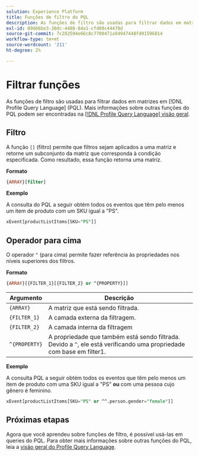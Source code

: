 ```yaml
---
solution: Experience Platform
title: Funções de filtro do PQL
description: As funções de filtro são usadas para filtrar dados em matrizes no Profile Query Language (PQL).
exl-id: 09d66be3-30dc-4488-84a1-cfd09c44470d
source-git-commit: 7c282594e66c8c7700471a94947448fd91596814
workflow-type: tm+mt
source-wordcount: '211'
ht-degree: 2%

---
```


# Filtrar funções

As funções de filtro são usadas para filtrar dados em matrizes em [!DNL Profile Query Language] (PQL). Mais informações sobre outras funções do PQL podem ser encontradas na [[!DNL Profile Query Language] visão geral](./overview.md).

## Filtro

A função `[]` (filtro) permite que filtros sejam aplicados a uma matriz e retorne um subconjunto da matriz que corresponda à condição especificada. Como resultado, essa função retorna uma matriz.

**Formato**

```sql
{ARRAY}[filter]
```

**Exemplo**

A consulta do PQL a seguir obtém todos os eventos que têm pelo menos um item de produto com um SKU igual a &quot;PS&quot;.

```sql
xEvent[productListItems[SKU="PS"]]
```

## Operador para cima

O operador `^` (para cima) permite fazer referência às propriedades nos níveis superiores dos filtros.

**Formato**

```sql
{ARRAY}[{FILTER_1}[{FILTER_2} or ^{PROPERTY}]]
```

| Argumento | Descrição |
| -------- | ----------- |
| `{ARRAY}` | A matriz que está sendo filtrada. |
| `{FILTER_1}` | A camada externa da filtragem. |
| `{FILTER_2}` | A camada interna da filtragem |
| `^{PROPERTY}` | A propriedade que também está sendo filtrada. Devido a `^`, ele está verificando uma propriedade com base em filter1. |

**Exemplo**

A consulta PQL a seguir obtém todos os eventos que têm pelo menos um item de produto com uma SKU igual a &quot;PS&quot; **ou** com uma pessoa cujo gênero é feminino.

```sql
xEvent[productListItems[SKU="PS" or ^^.person.gender="female"]]
```

## Próximas etapas

Agora que você aprendeu sobre funções de filtro, é possível usá-las em queries do PQL. Para obter mais informações sobre outras funções do PQL, leia a [visão geral do Profile Query Language](./overview.md).
